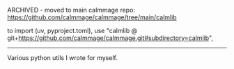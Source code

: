ARCHIVED - moved to main calmmage repo: https://github.com/calmmage/calmmage/tree/main/calmlib

to import (uv, pyproject.toml), use
"calmlib @ git+https://github.com/calmmage/calmmage.git#subdirectory=calmlib",

---

Various python utils I wrote for myself.
